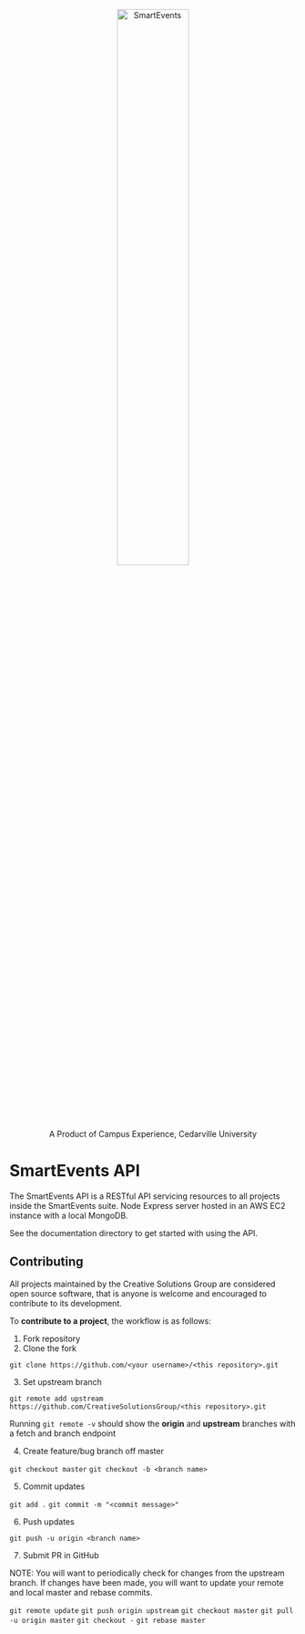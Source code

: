 <p align="center">
  <img src="https://user-images.githubusercontent.com/38381688/115948145-4e451080-a49a-11eb-8027-9db71f47618c.png" alt="SmartEvents" width="50%">
</p>
<p align="center">
  A Product of Campus Experience, Cedarville University
</p>

# SmartEvents API
The SmartEvents API is a RESTful API servicing resources to all projects inside the SmartEvents suite. Node Express server hosted in an AWS EC2 instance with a local MongoDB.

See the documentation directory to get started with using the API.

## Contributing
All projects maintained by the Creative Solutions Group are considered open source software, that is anyone is welcome and encouraged to contribute to its development.

To **contribute to a project**, the workflow is as follows:

1. Fork repository
2. Clone the fork

`git clone https://github.com/<your username>/<this repository>.git`

 3. Set upstream branch

`git remote add upstream https://github.com/CreativeSolutionsGroup/<this repository>.git`

Running `git remote -v` should show the **origin** and **upstream** branches with a fetch and branch endpoint

 4. Create feature/bug branch off master

`git checkout master`
`git checkout -b <branch name>`

5. Commit updates

`git add .`
`git commit -m "<commit message>"`

6. Push updates

`git push -u origin <branch name>`

7. Submit PR in GitHub

NOTE: You will want to periodically check for changes from the upstream branch. If changes have been made, you will want to update your remote and local master and rebase commits.

`git remote update`
`git push origin upstream`
`git checkout master`
`git pull -u origin master`
`git checkout -`
`git rebase master`
